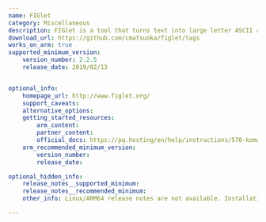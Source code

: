 ```yaml
---
name: FIGlet 
category: Miscellaneous
description: FIGlet is a tool that turns text into large letter ASCII art. It is a program for adding eye-catching text to the user’s command-line interface or scripts.
download_url: https://github.com/cmatsuoka/figlet/tags
works_on_arm: true
supported_minimum_version:
    version_number: 2.2.5
    release_date: 2019/02/13


optional_info:
    homepage_url: http://www.figlet.org/
    support_caveats:
    alternative_options:
    getting_started_resources:
        arm_content:
        partner_content:
        official_docs: https://pq.hosting/en/help/instructions/570-komanda-figlet-v-linux.html
    arm_recommended_minimum_version:
        version_number:
        release_date:

optional_hidden_info:
    release_notes__supported_minimum:
    release_notes__recommended_minimum:
    other_info: Linux/ARM64 release notes are not available. Installation and testing were done using "apt-get install figlet".

---
```

